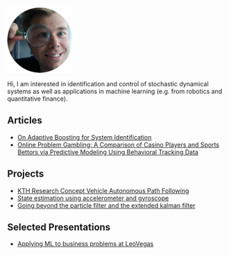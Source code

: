 <p align="left">
  <img src="magn.png" alt="me"/>
</p>
Hi, I am interested in identification and control of stochastic dynamical systems as well as applications in machine learning (e.g. from robotics and quantitative finance).

## Articles
* [On Adaptive Boosting for System Identification](https://ieeexplore.ieee.org/document/8066449)
* [Online Problem Gambling: A Comparison of Casino Players and Sports Bettors via Predictive Modeling Using Behavioral Tracking Data](https://link.springer.com/article/10.1007/s10899-020-09964-z)

## Projects
* [KTH Research Concept Vehicle Autonomous Path Following](assets/autonomous-path.pdf)
* [State estimation using accelerometer and gyroscope](assets/selfbalance.pdf)
* [Going beyond the particle filter and the extended kalman filter](assets/applied-estimation.pdf)

## Selected Presentations
* [Applying ML to business problems at LeoVegas](https://www.youtube.com/watch?v=xMTtOv-IhaE&ab_channel=HyperightAB)
